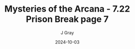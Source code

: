 ---
title: 'Mysteries of the Arcana - 7.22 Prison Break page 7'
alt: 'Mysteries of the Arcana'
date: '2024-10-03'
author: 'J Gray'
artist: 'Keira'
---